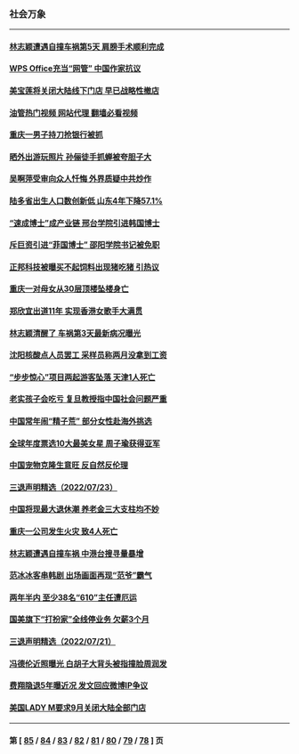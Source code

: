 ### 社会万象
---
#### [林志颖遭遇自撞车祸第5天 肩膀手术顺利完成](../../pages/ncid282/n13789552.md?07270845) 
#### [WPS Office充当“网管” 中国作家抗议](../../pages/ncid282/n13789558.md?07270845) 
#### [美宝莲将关闭大陆线下门店 早已战略性撤店](../../pages/ncid282/n13789346.md?07270845) 
#### [油管热门视频 网站代理 翻墙必看视频](http://209.222.30.114:81/youtube.html?07270845)
#### [重庆一男子持刀抢银行被抓](../../pages/ncid282/n13789194.md?07270845) 
#### [晒外出游玩照片 孙俪徒手抓蝉被夸胆子大](../../pages/ncid282/n13788965.md?07270845) 
#### [吴啊萍受审向众人忏悔 外界质疑中共炒作](../../pages/ncid282/n13788870.md?07270845) 
#### [陆多省出生人口数创新低 山东4年下降57.1%](../../pages/ncid282/n13788552.md?07270845) 
#### [“速成博士”成产业链 邢台学院引进韩国博士](../../pages/ncid282/n13788691.md?07270845) 
#### [斥巨资引进“菲国博士” 邵阳学院书记被免职](../../pages/ncid282/n13788495.md?07270845) 
#### [正邦科技被曝买不起饲料出现猪吃猪 引热议](../../pages/ncid282/n13788392.md?07270845) 
#### [重庆一对母女从30层顶楼坠楼身亡](../../pages/ncid282/n13788411.md?07270845) 
#### [郑欣宜出道11年 实现香港女歌手大满贯](../../pages/ncid282/n13788258.md?07270845) 
#### [林志颖清醒了 车祸第3天最新病况曝光](../../pages/ncid282/n13788200.md?07270845) 
#### [沈阳核酸点人员罢工 采样员称两月没拿到工资](../../pages/ncid282/n13788050.md?07270845) 
#### [“步步惊心”项目两起游客坠落 天津1人死亡](../../pages/ncid282/n13787973.md?07270845) 
#### [老实孩子会吃亏 复旦教授指中国社会问题严重](../../pages/ncid282/n13787879.md?07270845) 
#### [中国常年闹“精子荒” 部分女性赴海外挑选](../../pages/ncid282/n13787851.md?07270845) 
#### [全球年度票选10大最美女星 周子瑜获得亚军](../../pages/ncid282/n13787383.md?07270845) 
#### [中国宠物克隆生意旺 反自然反伦理](../../pages/ncid282/n13787780.md?07270845) 
#### [三退声明精选（2022/07/23）](../../pages/ncid282/n13787822.md?07270845) 
#### [中国将现最大退休潮 养老金三大支柱均不妙](../../pages/ncid282/n13787671.md?07270845) 
#### [重庆一公司发生火灾 致4人死亡](../../pages/ncid282/n13787716.md?07270845) 
#### [林志颖遭遇自撞车祸 中港台搜寻量暴增](../../pages/ncid282/n13787410.md?07270845) 
#### [范冰冰客串韩剧 出场画面再现“范爷”霸气](../../pages/ncid282/n13787354.md?07270845) 
#### [两年半内 至少38名“610”主任遭厄运](../../pages/ncid282/n13773294.md?07270845) 
#### [国美旗下“打扮家”全线停业务 欠薪3个月](../../pages/ncid282/n13786965.md?07270845) 
#### [三退声明精选（2022/07/21）](../../pages/ncid282/n13786660.md?07270845) 
#### [冯德伦近照曝光 白胡子大背头被指撞脸周润发](../../pages/ncid282/n13786363.md?07270845) 
#### [费翔隐退5年曝近况 发文回应微博IP争议](../../pages/ncid282/n13786448.md?07270845) 
#### [美国LADY M要求9月关闭大陆全部门店](../../pages/ncid282/n13786047.md?07270845) 

---
#### 第 [ [85](./85.md?07270845) / [84](./84.md?07270845) / [83](./83.md?07270845) / [82](./82.md?07270845) / [81](./81.md?07270845) / [80](./80.md?07270845) / [79](./79.md?07270845) / [78](./78.md?07270845) ] 页
